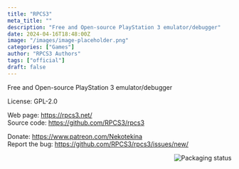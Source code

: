 ```yaml
---
title: "RPCS3"
meta_title: ""
description: "Free and Open-source PlayStation 3 emulator/debugger"
date: 2024-04-16T18:48:00Z
image: "/images/image-placeholder.png"
categories: ["Games"]
author: "RPCS3 Authors"
tags: ["official"]
draft: false
---
```


Free and Open-source PlayStation 3 emulator/debugger

License: GPL-2.0

Web page: https://rpcs3.net/  
Source code: https://github.com/RPCS3/rpcs3

Donate: https://www.patreon.com/Nekotekina  
Report the bug: https://github.com/RPCS3/rpcs3/issues/new/ 

<a href="https://repology.org/project/rpcs3/versions">
    <img src="https://repology.org/badge/vertical-allrepos/rpcs3.svg" alt="Packaging status" align="right">
</a>
